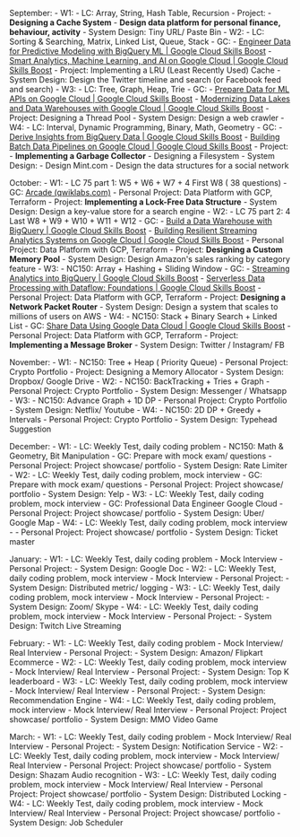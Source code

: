 September:
	- W1: 
		- LC: Array, String, Hash Table, Recursion
		 - Project: 
			 - **Designing a Cache System**
			 - **Design data platform for personal finance, behaviour, activity**
		 - System Design: Tiny URL/ Paste Bin
	- W2: 
		- LC: Sorting & Searching, Matrix, Linked List, Queue, Stack
		- GC: 
			- [Engineer Data for Predictive Modeling with BigQuery ML | Google Cloud Skills Boost](https://www.cloudskillsboost.google/course_templates/627)
			- [Smart Analytics, Machine Learning, and AI on Google Cloud | Google Cloud Skills Boost](https://www.cloudskillsboost.google/course_templates/55)
		 - Project: Implementing a LRU (Least Recently Used) Cache
		 - System Design: Design the Twitter timeline and search (or Facebook feed and search)
	- W3: 
		- LC: Tree, Graph, Heap, Trie
		- GC: 
			- [Prepare Data for ML APIs on Google Cloud | Google Cloud Skills Boost](https://www.cloudskillsboost.google/course_templates/631)
			- [Modernizing Data Lakes and Data Warehouses with Google Cloud | Google Cloud Skills Boost](https://www.cloudskillsboost.google/paths/16/course_templates/54)
		 - Project: Designing a Thread Pool
		 - System Design: Design a web crawler
	- W4: 
		- LC: Interval, Dynamic Programming, Binary, Math, Geometry
		- GC: 
			- [Derive Insights from BigQuery Data | Google Cloud Skills Boost](https://www.cloudskillsboost.google/course_templates/623)
			- [Building Batch Data Pipelines on Google Cloud | Google Cloud Skills Boost](https://www.cloudskillsboost.google/course_templates/53)
		 - Project: 
			 - **Implementing a Garbage Collector**
			 - Designing a Filesystem
		 - System Design: 
			 - Design Mint.com
			 - Design the data structures for a social network
		
October:
	- W1: 
		- LC 75 part 1: W5 + W6 + W7 + 4 First W8 ( 38 questions)
		-  GC:  [Arcade (qwiklabs.com)](https://go.qwiklabs.com/arcade)
		- Personal Project: Data Platform with GCP, Terraform
		 - Project: **Implementing a Lock-Free Data Structure**
		 - System Design: Design a key-value store for a search engine
	- W2: 
		- LC 75 part 2: 4 Last W8 + W9 + W10 + W11 + W12
		- GC: 
			- [Build a Data Warehouse with BigQuery | Google Cloud Skills Boost](https://www.cloudskillsboost.google/course_templates/624)
			- [Building Resilient Streaming Analytics Systems on Google Cloud | Google Cloud Skills Boost](https://www.cloudskillsboost.google/course_templates/52?catalog_rank=%7B%22rank%22%3A1%2C%22num_filters%22%3A0%2C%22has_search%22%3Atrue%7D)
		- Personal Project: Data Platform with GCP, Terraform
		 - Project: **Designing a Custom Memory Pool**
		 - System Design: Design Amazon's sales ranking by category feature
	- W3: 
		- NC150: Array + Hashing + Sliding Window 
		- GC:
			- [Streaming Analytics into BigQuery | Google Cloud Skills Boost](https://www.cloudskillsboost.google/course_templates/752?catalog_rank=%7B%22rank%22%3A4%2C%22num_filters%22%3A1%2C%22has_search%22%3Atrue%7D&search_id=29067645)
			- [Serverless Data Processing with Dataflow: Foundations | Google Cloud Skills Boost](https://www.cloudskillsboost.google/course_templates/218)
		- Personal Project: Data Platform with GCP, Terraform
		 - Project: **Designing a Network Packet Router**
		 - System Design: Design a system that scales to millions of users on AWS
	- W4: 
		- NC150: Stack + Binary Search + Linked List 
		- GC: [Share Data Using Google Data Cloud | Google Cloud Skills Boost](https://www.cloudskillsboost.google/course_templates/657?catalog_rank=%7B%22rank%22%3A9%2C%22num_filters%22%3A1%2C%22has_search%22%3Atrue%7D&search_id=29067674)
		- Personal Project: Data Platform with GCP, Terraform
		 - Project: **Implementing a Message Broker**
		 - System Design: Twitter / Instagram/ FB

November:
	- W1: 
		- NC150: Tree + Heap ( Priority Queue)
		- Personal Project: Crypto Portfolio
		 - Project: Designing a Memory Allocator
		 - System Design: Dropbox/ Google Drive
	- W2: 
		- NC150: BackTracking + Tries + Graph
		- Personal Project: Crypto Portfolio
		 - System Design: Messenger / Whatsapp
	- W3: 
		- NC150: Advance Graph + 1D DP 
		- Personal Project: Crypto Portfolio
		 - System Design: Netflix/ Youtube
	- W4: 
		- NC150: 2D DP + Greedy + Intervals
		- Personal Project: Crypto Portfolio
		 - System Design: Typehead Suggestion

December:
	- W1: 
		- LC: Weekly Test, daily coding problem
		- NC150: Math & Geometry, Bit Manipulation
		- GC: Prepare with mock exam/ questions
		- Personal Project: Project showcase/ portfolio
		 - System Design:  Rate Limiter
	- W2: 
		- LC: Weekly Test, daily coding problem, mock interview
		- GC: Prepare with mock exam/ questions
		- Personal Project: Project showcase/ portfolio
		 - System Design: Yelp
	- W3: 
		- LC: Weekly Test, daily coding problem, mock interview
		- GC: Professional Data Engineer Google Cloud
		- Personal Project: Project showcase/ portfolio
		 - System Design: Uber/ Google Map
	- W4: 
		- LC: Weekly Test, daily coding problem, mock interview
		- 
		- Personal Project: Project showcase/ portfolio
		 - System Design: Ticket master
		 
January:
	- W1: 
		- LC: Weekly Test, daily coding problem
		- Mock Interview
		- Personal Project:
		 - System Design:  Google Doc
	- W2: 
		- LC: Weekly Test, daily coding problem, mock interview
		- Mock Interview
		- Personal Project: 
		 - System Design: Distributed metric/ logging
	- W3: 
		- LC: Weekly Test, daily coding problem, mock interview
		- Mock Interview
		- Personal Project: 
		 - System Design: Zoom/ Skype
	- W4: 
		- LC: Weekly Test, daily coding problem, mock interview
		- Mock Interview
		- Personal Project: 
		 - System Design: Twitch Live Streaming

February:
	- W1: 
		- LC: Weekly Test, daily coding problem
		- Mock Interview/ Real Interview
		- Personal Project: 
		 - System Design:  Amazon/ Flipkart Ecommerce
	- W2: 
		- LC: Weekly Test, daily coding problem, mock interview
		- Mock Interview/ Real Interview
		- Personal Project: 
		 - System Design: Top K leaderboard
	- W3: 
		- LC: Weekly Test, daily coding problem, mock interview
		- Mock Interview/ Real Interview
		- Personal Project: 
		 - System Design: Recommendation Engine
	- W4: 
		- LC: Weekly Test, daily coding problem, mock interview
		- Mock Interview/ Real Interview
		- Personal Project: Project showcase/ portfolio
		 - System Design: MMO Video Game

March:
	- W1: 
		- LC: Weekly Test, daily coding problem
		- Mock Interview/ Real Interview
		- Personal Project: 
		 - System Design:  Notification Service
	- W2: 
		- LC: Weekly Test, daily coding problem, mock interview
		- Mock Interview/ Real Interview
		- Personal Project: Project showcase/ portfolio
		 - System Design: Shazam Audio recognition
	- W3: 
		- LC: Weekly Test, daily coding problem, mock interview
		- Mock Interview/ Real Interview
		- Personal Project: Project showcase/ portfolio
		 - System Design: Distributed Locking 
	- W4: 
		- LC: Weekly Test, daily coding problem, mock interview
		- Mock Interview/ Real Interview
		- Personal Project: Project showcase/ portfolio
		 - System Design: Job Scheduler